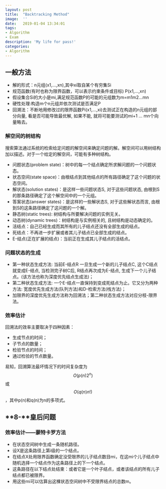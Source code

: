 ```yaml
---
layout:	post
title:	"Backtracking Method"
image:	''
date:	2019-01-04 13:34:01
tags:	
- Algorithm
- Exam
description: 'My life for pass!'
categories:
- Algorithm
---
```


<script type="text/javascript" src="../MathJax/MathJax.js?config=default"></script>

## 一般方法

- 解的形式：n元组(x1,…,xn),其中xi取自某个有穷集Si
- 规范函数(有时也称为限界函数，可以表示约束条件或目标) P(x1,…,xn) 
- 假设集合Si的大小是mi,满足规范函数P的可能的元组数为m=m1m2…mn
- 硬性处理:构造m个n元组并依次测试是否满足P
- 回溯法：不断地用修改过的限界函数Pi(x1,…,xi)去测试正在构造的n元组的部分向量, 看是否可能导致最优解, 如果不能, 就将可能要测试的mi+1 … mn个向量略去。

### 解空间的树结构

搜索算法通过系统的检索给定问题的解空间来确定问题的解。解空间可以用树结构加以描述。对于一个给定的解空间，可能有多种树结构。

- 问题状态(problem state)：树中的每一个结点确定所求解问题的一个问题状态。
- 状态空间(state space)：由根结点到其他结点的所有路径确定了这个问题的状态空间。
- 解状态(solution states)：是这样一些问题状态S, 对于这些问题状态, 由根到S的那条路径确定了这个解空间中的一个元组。
- 答案状态(answer states)：是这样的一些解状态S, 对于这些解状态而言, 由根到S的这条路径确定了这问题的一个解。
- 静态树(static trees): 树结构与所要解决问题的实例无关。
- 动态树(dynamic trees)：树结构是与实例相关的, 且树结构是动态确定的。
- 活结点：自己已经生成而其所有的儿子结点还没有全部生成的结点。
- 死结点：不再进一步扩展或者其儿子结点已全部生成的结点。
- E-结点(正在扩展的结点)：当前正在生成其儿子结点的活结点。

### 问题状态的生成

- 第一种状态生成方法: 当前E-结点R 一旦生成一个新的儿子结点C, 这个C结点就变成E-结点, 当检测完子树C后, R结点再次成为E-结点, 生成下一个儿子结点。(该方法也称为深度优先结点生成法)；
- 第二种状态生成方法: 一个E-结点一直保持到变成死结点为止。它又分为两种方法: 宽度优先生成方法(队列方法)和D-检索方法(栈方法)；
- 加限界的深度优先生成方法称为回溯法；第二种状态生成方法对应分枝-限界法。

### 效率估计

回溯法的效率主要取决于四种因素：

* 生成节点的时间；
* 子节点的数量；
* 检验节点的时间；
* 通过检验的节点数量。

易知，回溯算法最坏情况下的时间复杂度为$$O(p(n)2^n)$$或$$O(q(n)n!)$$，其中p(n)和q(n)为n的多项式。

##  **8-**皇后问题

### 效率估计——蒙特卡罗方法

* 在状态空间树中生成一条随机路径。
* 设X是这条路径上第i级的一个结点。
* 在结点X处用限界函数确定没受限界的儿子结点数目mi，在这mi个儿子结点中随机选择一个结点作为这条路径上的下一个结点。
* 这条路径在以下结点处结束：或者它是一个叶子结点，或者该结点的所有儿子结点都已被限界。
* 用这些mi可以估算出这棵状态空间树中不受限界结点的总数m。